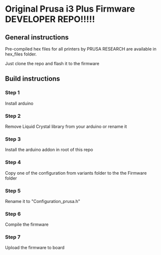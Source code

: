# Original Prusa i3 Plus Firmware DEVELOPER REPO!!!!!

## General instructions

Pre-compiled hex files for all printers by PRUSA RESEARCH are available in hex_files folder.

Just clone the repo and flash it to the firmware


## Build instructions

### Step 1

Install arduino

### Step 2

Remove Liquid Crystal library from your arduino or rename it

### Step 3

Install the arduino addon in root of this repo

### Step 4

Copy one of the configuration from variants folder to the the Firmware folder

### Step 5

Rename it to "Configuration_prusa.h"

### Step 6

Compile the firmware

### Step 7

Upload the firmware to board





